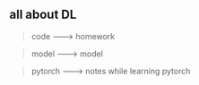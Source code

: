 ## all about DL

> code ---> homework  

> model ---> model

> pytorch ---> notes while learning pytorch
